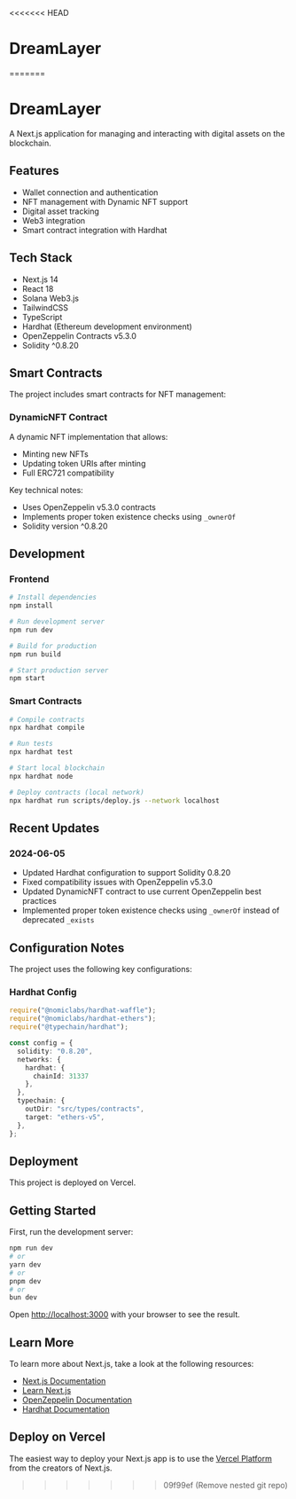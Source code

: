 <<<<<<< HEAD
# DreamLayer
=======
# DreamLayer

A Next.js application for managing and interacting with digital assets on the blockchain.

## Features

- Wallet connection and authentication
- NFT management with Dynamic NFT support
- Digital asset tracking
- Web3 integration
- Smart contract integration with Hardhat

## Tech Stack

- Next.js 14
- React 18
- Solana Web3.js
- TailwindCSS
- TypeScript
- Hardhat (Ethereum development environment)
- OpenZeppelin Contracts v5.3.0
- Solidity ^0.8.20

## Smart Contracts

The project includes smart contracts for NFT management:

### DynamicNFT Contract

A dynamic NFT implementation that allows:
- Minting new NFTs
- Updating token URIs after minting
- Full ERC721 compatibility

Key technical notes:
- Uses OpenZeppelin v5.3.0 contracts
- Implements proper token existence checks using `_ownerOf`
- Solidity version ^0.8.20

## Development

### Frontend
```bash
# Install dependencies
npm install

# Run development server
npm run dev

# Build for production
npm run build

# Start production server
npm start
```

### Smart Contracts
```bash
# Compile contracts
npx hardhat compile

# Run tests
npx hardhat test

# Start local blockchain
npx hardhat node

# Deploy contracts (local network)
npx hardhat run scripts/deploy.js --network localhost
```

## Recent Updates

### 2024-06-05
- Updated Hardhat configuration to support Solidity 0.8.20
- Fixed compatibility issues with OpenZeppelin v5.3.0
- Updated DynamicNFT contract to use current OpenZeppelin best practices
- Implemented proper token existence checks using `_ownerOf` instead of deprecated `_exists`

## Configuration Notes

The project uses the following key configurations:

### Hardhat Config
```typescript
require("@nomiclabs/hardhat-waffle");
require("@nomiclabs/hardhat-ethers");
require("@typechain/hardhat");

const config = {
  solidity: "0.8.20",
  networks: {
    hardhat: {
      chainId: 31337
    },
  },
  typechain: {
    outDir: "src/types/contracts",
    target: "ethers-v5",
  },
};
```

## Deployment

This project is deployed on Vercel.

## Getting Started

First, run the development server:

```bash
npm run dev
# or
yarn dev
# or
pnpm dev
# or
bun dev
```

Open [http://localhost:3000](http://localhost:3000) with your browser to see the result.

## Learn More

To learn more about Next.js, take a look at the following resources:

- [Next.js Documentation](https://nextjs.org/docs)
- [Learn Next.js](https://nextjs.org/learn)
- [OpenZeppelin Documentation](https://docs.openzeppelin.com/)
- [Hardhat Documentation](https://hardhat.org/getting-started/)

## Deploy on Vercel

The easiest way to deploy your Next.js app is to use the [Vercel Platform](https://vercel.com/new?utm_medium=default-template&filter=next.js&utm_source=create-next-app&utm_campaign=create-next-app-readme) from the creators of Next.js.
>>>>>>> 09f99ef (Remove nested git repo)
